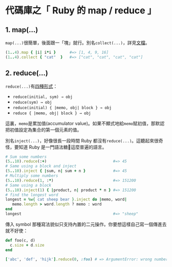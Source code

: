 <link rel="stylesheet" href="/css/markdown.css">
<link rel="stylesheet" href="http://cdnjs.cloudflare.com/ajax/libs/highlight.js/9.1.0/styles/tomorrow-night.min.css">
<script src="http://cdnjs.cloudflare.com/ajax/libs/highlight.js/9.1.0/highlight.min.js"></script>    
<script>hljs.initHighlightingOnLoad();</script>

# 代碼庫之「 Ruby 的 map / reduce 」


## 1. map(...)

`map(...)`很簡單，後面跟一「塊」就行。別名`collect(...)`，詳見[文檔](https://ruby-doc.org/core-2.4.2/Enumerable.html#method-i-map)。

~~~ruby
(1..4).map { |i| i*i }      #=> [1, 4, 9, 16]
(1..4).collect { "cat"  }   #=> ["cat", "cat", "cat", "cat"]
~~~


## 2. reduce(...)

`reduce(...)`有[四種形式](https://ruby-doc.org/core-2.4.2/Enumerable.html#method-i-reduce)：

- `reduce(initial, sym) → obj`
- `reduce(sym) → obj`
- `reduce(initial) { |memo, obj| block } → obj`
- `reduce { |memo, obj| block } → obj`

這裏，`memo`是累加值(accumulator value)。如果不顯式地給`memo`賦初值，那默認把初值設定為集合的第一個元素的值。

別名`inject(...)`，好像很長一段時間 Ruby 都沒有`reduce(...)`。這聽起來很奇怪，要知道 Ruby 是一門語法糖🍬這麼普遍的語言。

~~~ruby
# Sum some numbers
(5..10).reduce(:+)                             #=> 45
# Same using a block and inject
(5..10).inject { |sum, n| sum + n }            #=> 45
# Multiply some numbers
(5..10).reduce(1, :*)                          #=> 151200
# Same using a block
(5..10).inject(1) { |product, n| product * n } #=> 151200
# find the longest word
longest = %w{ cat sheep bear }.inject do |memo, word|
   memo.length > word.length ? memo : word
end
longest                                        #=> "sheep"
~~~

傳入 symbol 那種寫法貌似只支持內置的二元操作。你要想這樣自己寫一個傳進去就不好使：

~~~ruby
def foo(c, d)
  c.size + d.size
end

['abc', 'def', 'hijk'].reduce(0, :foo) # => ArgumentError: wrong number of arguments (given 1, expected 2)
~~~
